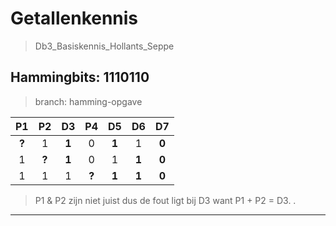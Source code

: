 # Getallenkennis 
> Db3_Basiskennis_Hollants_Seppe

## Hammingbits: 1110110
> branch: hamming-opgave

P1   |  P2 |  D3 |  P4 |  D5 |  D6 |  D7 
:---:|:---:|:---:|:---:|:---:|:---:|:---:
**?**|   1 |**1**|   0 |**1**|   1 |**0**
1    |**?**|**1**|   0 |   1 |**1**|**0**
1    |   1 |   1 |**?**|**1**|**1**|**0**

> P1 & P2 zijn niet juist dus de fout ligt bij D3 want P1 + P2 = D3.
.
---
